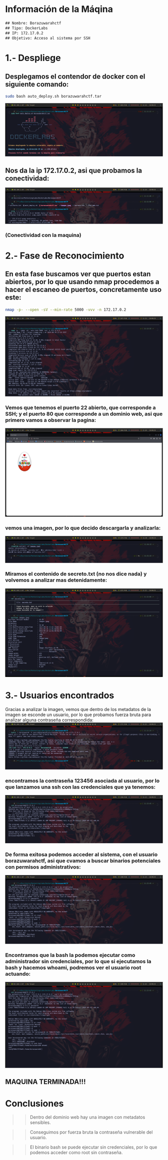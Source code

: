 # Información de la Máqina
    ## Nombre: Borazuwarahctf
    ## Tipo: DockerLabs
    ## IP: 172.17.0.2
    ## Objetivo: Acceso al sistema por SSH

# 1.- Despliege
## Desplegamos el contendor de docker con el siguiente comando:
```bash
sudo bash auto_deploy.sh borazuwarahctf.tar
```
![Despliegue](capturas/Despliege_Contenedor.png)
## Nos da la ip 172.17.0.2, asi que probamos la conectividad:
![conectividad](capturas/Conectividad_Maquina_Ctf.png)
### (Conectividad con la maquina)

# 2.- Fase de Reconocimiento
## En esta fase buscamos ver que puertos estan abiertos, por lo que usando nmap procedemos a hacer el escaneo de puertos, concretamente uso este:
```bash
nmap -p- --open -sV --min-rate 5000 -vvv -n 172.17.0.2
``` 
![escaneo](capturas/Fase_Reconocimiento_Puertos.png)
### Vemos que tenemos el puerto 22 abierto, que corresponde a SSH; y el puerto 80 que corresponde a un dominio web, asi que primero vamos a observar la pagina:
![pagina](capturas/Dominio_web.png)
### vemos una imagen, por lo que decido descargarla y analizarla:
![imagen1](capturas/metadatos_1_imagen.png)
### Miramos el contenido de secreto.txt (no nos dice nada) y volvemos a analizar mas detenidamente:
![imagen2](capturas/metadatos_2_imagen.png)

# 3.- Usuarios encontrados
Gracias a analizar la imagen, vemos que dentro de los metadatos de la imagen se esconde un usuario, por lo que probamos fuerza bruta para analizar alguna contraseña correspondida:
![hydra](capturas/fuerza_bruta.png)
### encontramos la contraseña 123456 asociada al usuario, por lo que lanzamos una ssh con las credenciales que ya tenemos:
![ssh](capturas/ssh_completado.png)
### De forma exitosa podemos acceder al sistema, con el usuario borazuwarahctf, asi que cvamos a buscar binarios potenciales con permisos administrativos:
![binarios](capturas/binarios_potenciales.png)
### Encontramos que la bash la podemos ejecutar como administrador sin credenciales, por lo que si ejecutamos la bash y hacemos whoami, podremos ver el usuario root actuando:
![root](capturas/root.png)
## MAQUINA TERMINADA!!!

# Conclusiones
>> Dentro del dominio web hay una imagen con metadatos sensibles.

>> Conseguimos por fuerza bruta la contraseña vulnerable del usuario.

>> El binario bash se puede ejecutar sin credenciales, por lo que podemos acceder como root sin contraseña.
